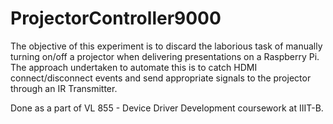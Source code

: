 # ProjectorController9000

The objective of this experiment is to discard the laborious task of manually turning on/off a
projector when delivering presentations on a Raspberry Pi. The approach undertaken to automate
this is to catch HDMI connect/disconnect events and send appropriate signals to the projector
through an IR Transmitter. 

Done as a part of VL 855 - Device Driver Development coursework at IIIT-B. 
